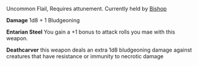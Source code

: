 Uncommon Flail, Requires attunement. Currently held by [Bishop](Bishop.md)

**Damage** 1d8 + 1 Bludgeoning

**Entarian Steel** You gain a +1 bonus to attack rolls you mae with this weapon.

**Deathcarver** this weapon deals an extra 1d8 bludgeoning damage against creatures that have resistance or immunity to necrotic damage